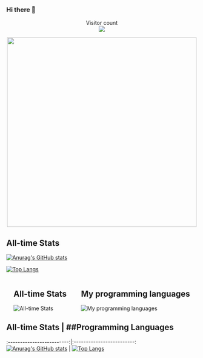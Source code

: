 ### Hi there 👋
<p align="center"> 
  Visitor count<br>
  <img src="https://profile-counter.glitch.me/Ramlov/count.svg" />
</p>
<div id="header" align="center">
  <img src="https://media.tenor.com/YUzRkMOL-3EAAAAM/programming-computer-frog.gif" width="500"/>
</div>

## All-time Stats

[![Anurag's GitHub stats](https://github-readme-stats.vercel.app/api?username=Ramlov&show_icons=true&theme=radical)](https://github.com/anuraghazra/github-readme-stats)

[![Top Langs](https://github-readme-stats.vercel.app/api/top-langs/?username=Ramlov&layout=compact)](https://github.com/anuraghazra/github-readme-stats)


<div style="display: flex; flex-direction: row; justify-content: space-around; align-items: center;">
  <div>
    <h2>All-time Stats</h2>
    <img src="https://github-readme-stats.vercel.app/api?username=Ramlov&show_icons=true&theme=radical" alt="All-time Stats">
  </div>
  <div>
    <h2>My programming languages</h2>
    <img src="https://github-readme-stats.vercel.app/api/top-langs/?username=Ramlov&layout=compact" alt="My programming languages">
  </div>
</div>

## All-time Stats            |  ##Programming Languages
:-------------------------:|:-------------------------:
[![Anurag's GitHub stats](https://github-readme-stats.vercel.app/api?username=Ramlov&show_icons=true&theme=radical)](https://github.com/anuraghazra/github-readme-stats)  |  [![Top Langs](https://github-readme-stats.vercel.app/api/top-langs/?username=Ramlov&layout=compact)](https://github.com/anuraghazra/github-readme-stats)


<!--
**Ramlov/Ramlov** is a ✨ _special_ ✨ repository because its `README.md` (this file) appears on your GitHub profile.

Here are some ideas to get you started:

- 🔭 I’m currently working on ...
- 🌱 I’m currently learning ...
- 👯 I’m looking to collaborate on ...
- 🤔 I’m looking for help with ...
- 💬 Ask me about ...
- 📫 How to reach me: ...
- 😄 Pronouns: ...
- ⚡ Fun fact: ...
-->
